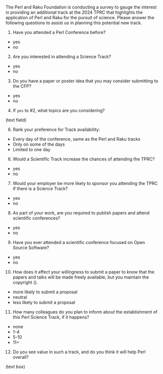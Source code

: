 The Perl and Raku Foundation is conducting a survey to gauge the interest in
providing an additional track at the 2024 TPRC that highlights the
application of Perl and Raku for the pursuit of science. Please answer the
following questions to assist us in planning this potential new track.

1. Have you attended a Perl Conference before?
- yes
- no

2. Are you interested in attending a Science Track?
 - yes
 - no

3. Do you have a paper or poster idea that you may consider submitting to the
CFP?
 
 - yes
 - no

4. If `yes` to #2, what topics are you considering?

(text field)

6. Rank your preference for Track availability:
 
 - Every day of the conference, same as the Perl and Raku tracks
 - Only on some of the days
 - Limited to one day 
 
6. Would a Scientific Track increase the chances of attending the TPRC?
 
 - yes
 - no

7. Would your employer be more likely to sponsor you attending the TPRC if there
is a Science Track?
 
 - yes
 - no

8. As part of your work, are you required to publish papers and attend scientific
conferences?
 
 - yes
 - no

9. Have you ever attended a scientific conference focused on Open Source Software?
 
 - yes
 - no

10. How does it affect your willingness to submit a paper to know that the papers
and talks will be made freely available, but you maintain the copyright (<link
to related OSS license>).
 
 - more likely to submit a proposal
 - neutral
 - less likely to submit a proposal

11. How many colleagues do you plan to inform about the establishment of this Perl
Science Track, if it happens?
 
 - none
 - 1-4
 - 5-10
 - 11+

12. Do you see value in such a track, and do you think it will help Perl overall?

(text box)
